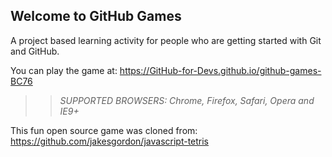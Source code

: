 ## Welcome to GitHub Games

A project based learning activity for people who are getting started with Git and GitHub.

You can play the game at: https://GitHub-for-Devs.github.io/github-games-BC76

>> _*SUPPORTED BROWSERS*: Chrome, Firefox, Safari, Opera and IE9+_

This fun open source game was cloned from: https://github.com/jakesgordon/javascript-tetris
